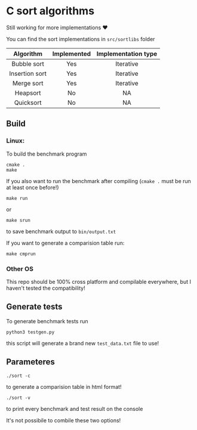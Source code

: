 # C sort algorithms

Still working for more implementations :heart:

You can find the sort implementations in `src/sortlibs` folder


 Algorithm | Implemented | Implementation type
 :---: | :---: | :---:
 Bubble sort | Yes | Iterative
 Insertion sort | Yes | Iterative
 Merge sort | Yes | Iterative
 Heapsort | No | NA
 Quicksort | No | NA


## Build

### Linux: 

To build the benchmark program
```
cmake .
make
```

If you also want to run the benchmark after compiling
(`cmake .` must be run at least once before!)
```
make run
```

or 
```
make srun
```
to save benchmark output to `bin/output.txt`

If you want to generate a comparision table run:
```
make cmprun
```

### Other OS

This repo should be 100% cross platform and compilable everywhere, but I haven't tested the compatibility!


## Generate tests

To generate benchmark tests run 
```
python3 testgen.py
```
this script will generate a brand new `test_data.txt` file to use!

## Parameteres

```
./sort -c
```
to generate a comparision table in html format!


```
./sort -v
```
to print every benchmark and test result on the console

It's not possibile to combile these two options!


